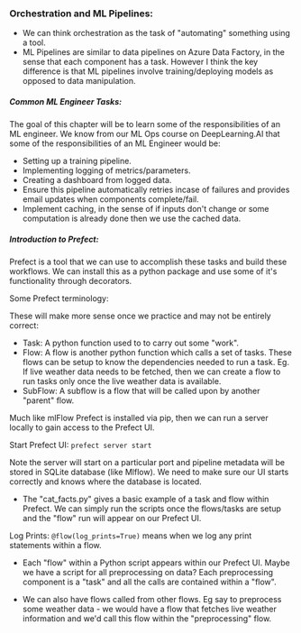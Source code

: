 ### Orchestration and ML Pipelines:

- We can think orchestration as the task of "automating" something using a tool.
- ML Pipelines are similar to data pipelines on Azure Data Factory, in the sense that each component has a task. However I think the key difference is that ML pipelines involve training/deploying models as opposed to data manipulation. 

##### Common ML Engineer Tasks:

The goal of this chapter will be to learn some of the responsibilities of an ML engineer. We know from our ML Ops course on DeepLearning.AI that some of the responsibilities of an ML Engineer would be:

- Setting up a training pipeline. 
- Implementing logging of metrics/parameters. 
- Creating a dashboard from logged data.
- Ensure this pipeline automatically retries incase of failures and provides email updates when components complete/fail. 
- Implement caching, in the sense of if inputs don't change or some computation is already done then we use the cached data. 

##### Introduction to Prefect:

Prefect is a tool that we can use to accomplish these tasks and build these workflows. We can install this as a python package and use some of it's functionality through decorators. 

Some Prefect terminology:

These will make more sense once we practice and may not be entirely correct:

- Task: A python function used to to carry out some "work". 
- Flow: A flow is another python function which calls a set of tasks. These flows can be setup to know the dependencies needed to run a task. Eg. If live weather data needs to be fetched, then we can create a flow to run tasks only once the live weather data is available. 
- SubFlow: A subflow is a flow that will be called upon by another "parent" flow. 

Much like mlFlow Prefect is installed via pip, then we can run a server locally to gain access to the Prefect UI. 

Start Prefect UI: `prefect server start`

Note the server will start on a particular port and pipeline metadata will be stored in SQLite database (like Mlflow). We need to make sure our UI starts correctly and knows where the database is located. 

- The "cat_facts.py" gives a basic example of a task and flow within Prefect. We can simply run the scripts once the flows/tasks are setup and the "flow" run will appear on our Prefect UI. 

Log Prints: `@flow(log_prints=True)` means when we log any print statements within a flow. 

- Each "flow" within a Python script appears within our Prefect UI. Maybe we have a script for all preprocessing on data? Each preprocessing component is a "task" and all the calls are contained within a "flow". 

- We can also have flows called from other flows. Eg say to preprocess some weather data - we would have a flow that fetches live weather information and we'd call this flow within the "preprocessing" flow. 